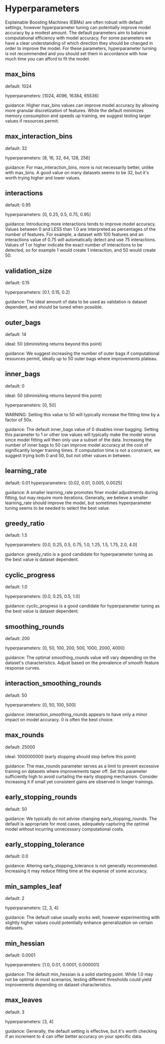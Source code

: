 # Hyperparameters

Explainable Boosting Machines (EBMs) are often robust with default settings, however hyperparameter tuning can potentially improve model accuracy by a modest amount. The default parameters aim to balance computational efficiency with model accuracy. For some parameters we have a clear understanding of which direction they should be changed in order to improve the model. For these parameters, hyperparameter turning is not recommended and you should set them in accordance with how much time you can afford to fit the model.

## max_bins
default: 1024

hyperparameters: [1024, 4096, 16384, 65536]

guidance: Higher max_bins values can improve model accuracy by allowing more granular discretization of features. While the default minimizes memory consumption and speeds up training, we suggest testing larger values if resources permit.

## max_interaction_bins
default: 32

hyperparameters: [8, 16, 32, 64, 128, 256]

guidance: For max_interaction_bins, more is not necessarily better, unlike with max_bins. A good value on many datasets seems to be 32, but it's worth trying higher and lower values.

## interactions
default: 0.95

hyperparameters: [0, 0.25, 0.5, 0.75, 0.95]

guidance: Introducing more interactions tends to improve model accuracy. Values between 0 and LESS than 1.0 are interpreted as percentages of the number of features. For example, a dataset with 100 features and an interactions value of 0.75 will automatically detect and use 75 interactions. Values of 1 or higher indicate the exact number of interactions to be detected, so for example 1 would create 1 interaction, and 50 would create 50.

## validation_size
default: 0.15

hyperparameters: [0.1, 0.15, 0.2]

guidance: The ideal amount of data to be used as validation is dataset dependent, and should be tuned when possible.

## outer_bags
default: 14

ideal: 50 (diminishing returns beyond this point)

guidance: We suggest increasing the number of outer bags if computational resources permit, ideally up to 50 outer bags where improvements plateau.

## inner_bags
default: 0

ideal: 50 (diminishing returns beyond this point)

hyperparameters: [0, 50]

WARNING: Setting this value to 50 will typically increase the fitting time by a factor of 50x.

guidance: The default inner_bags value of 0 disables inner bagging. Setting this parameter to 1 or other low values will typically make the model worse since model fitting will then only use a subset of the data. Increasing the number of inner bags to 50 can improve model accuracy at the cost of significantly longer training times. If computation time is not a constraint, we suggest trying both 0 and 50, but not other values in between.

## learning_rate
default: 0.01
hyperparameters: [0.02, 0.01, 0.005, 0.0025]

guidance: A smaller learning_rate promotes finer model adjustments during fitting, but may require more iterations. Generally, we believe a smaller learning_rate should improve the model, but sometimes hyperparameter tuning seems to be needed to select the best value.

## greedy_ratio
default: 1.5

hyperparameters: [0.0, 0.25, 0.5, 0.75, 1.0, 1.25, 1.5, 1.75, 2.0, 4.0]

guidance: greedy_ratio is a good candidate for hyperparameter tuning as the best value is dataset dependent.

## cyclic_progress
default: 1.0

hyperparameters: [0.0, 0.25, 0.5, 1.0]

guidance: cyclic_progress is a good candidate for hyperparameter tuning as the best value is dataset dependent.

## smoothing_rounds
default: 200

hyperparameters: [0, 50, 100, 200, 500, 1000, 2000, 4000]

guidance: The optimal smoothing_rounds value will vary depending on the dataset's characteristics. Adjust based on the prevalence of smooth feature response curves.

## interaction_smoothing_rounds
default: 50

hyperparameters: [0, 50, 100, 500]

guidance: interaction_smoothing_rounds appears to have only a minor impact on model accuracy. 0 is often the best choice.

## max_rounds
default: 25000

ideal: 1000000000 (early stopping should stop before this point)

guidance: The max_rounds parameter serves as a limit to prevent excessive training on datasets where improvements taper off. Set this parameter sufficiently high to avoid curtailing the early stopping mechanism. Consider increasing it if small yet consistent gains are observed in longer trainings.

## early_stopping_rounds
default: 50

guidance: We typically do not advise changing early_stopping_rounds. The default is appropriate for most cases, adequately capturing the optimal model without incurring unnecessary computational costs.

## early_stopping_tolerance
default: 0.0

guidance: Altering early_stopping_tolerance is not generally recommended. Increasing it may reduce fitting time at the expense of some accuracy.

## min_samples_leaf
default: 2

hyperparameters: [2, 3, 4]

guidance: The default value usually works well, however experimenting with slightly higher values could potentially enhance generalization on certain datasets.

## min_hessian
default: 0.0001

hyperparameters: [1.0, 0.01, 0.0001, 0.000001]

guidance: The default min_hessian is a solid starting point. While 1.0 may not be optimal in most scenarios, testing different thresholds could yield improvements depending on dataset characteristics.

## max_leaves
default: 3

hyperparameters: [3, 4]

guidance: Generally, the default setting is effective, but it's worth checking if an increment to 4 can offer better accuracy on your specific data.
